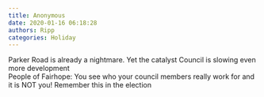```yaml
---
title: Anonymous
date: 2020-01-16 06:18:28
authors: Ripp
categories: Holiday
---
```


 Parker Road is already a nightmare.   Yet the catalyst Council is slowing even more development    
People of Fairhope:   You see who your council members really work for and it is NOT you!
Remember this in the election